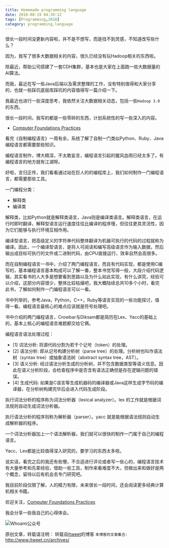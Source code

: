 ```yaml
---
title: Homemade programming language
date: 2018-08-19 04:39:12
tags: [Programming,2018]
category: programming,language
---
```


很长一段时间没更新内容啦，并不是不想写，而是找不到灵感，不知道改写些什么？

因为，我写了很多大数据相关的内容，很久已经没有玩Hadoop相关的东西啦。

除最近，帮助公司搭建了一套CDH集群，基本也是大家在上面跑一些大数据量的AI算法。

而我，最近在写一些Java后端以及需求整理的工作，没有特别值得和大家分享的，也就一些踩坑底层库踩坑的内容值得写一篇介绍一下。

我最近也进行一些深度思考，我依然关注大数据相关动态，包括一些`Hadoop 3.0`的东西。

很长一段时间，我写的都是一些零碎的东西，计划系统性的写一些深入的内容。

* [Computer Foundations Practices](https://github.com/jikelab/paper)

看完《自制编程语言》一周有余，系统了解了自制一门类似Python、Ruby、Java编程语言都需要那些知识。

编程语言制作，博大精深，不太敢妄言，编程语言引起的腥风血雨已经太多了。有编程语言的地方就有江湖呀。

好啦，言归正传，我们看看通过站在巨人的的编程库上，我们如何制作一门编程语言，都需要那些工具。

一门编程分类：

* 解释类
* 编译类

解释类，比如Python就是解释类语言，Java则是编译类语言。解释类语言，在运行时即时翻译，解释型语言运行速度往往比编译的程序慢，但往往更具灵活性，因为它们能够与执行环境互相作用。

编译型语言，把高级定义的字符串代码整体翻译为机器可执行的代码的过程就称为编译。因此，一个编译型语言，是将人可阅读和编写高级语言作为输入数据，然后输出成目标可执行的文件或二进制代码，由CPU直接运行，效率自然会高很多。

而在自制编程语言一书中，介绍了两门编程语言，而且有代码实现，都是使用C编写的，基本编程语言基本构成可以了解一番，整本书觉写得一般，大段介绍代码逻辑，其实看书的人大多是想要看到思路以及为什么如此实现，有什么讲究，经验可以介绍，这部分内容很少，整体比较枯燥吧，我大概陆续总共10多个小时，看完此书，了解如何制作一门编程语言可以一看。

书中列举的，参考Java，Python，C++，Ruby等语言实现的一些功能探讨，值得一看。编程语言最核心的难点应该就是符号处理吧。

书中介绍的两门编程语言，Crowbar与Diksam都是简历在Lex、Yacc的基础上的，基本上核心的编程语言难题都交给它俩。

编程语言语法处理过程：

* [1] 词法分析: 将源代码分割为若干个记号（token）的处理。
* [2] 语法分析: 即从记号构建分析树（parse tree）的处理。分析树也叫作语法树（syntax tree）或抽象语法树（abstract syntax tree，AST）。
* [3] 语义分析: 经过语法分析生成的分析树，并不包含数据类型等语义信息。因此在语义分析阶段，会检查程序中是否含有语法正确但是存在逻辑问题的错误。
* [4] 生成代码: 如果是C语言等生成机器码的编译器或Java这样生成字节码的编译器，在分析树构建完毕后会进入代码生成阶段。

执行词法分析的程序称为词法分析器（lexical analyzer）。lex 的工作就是根据词法规则自动生成词法分析器。

执行语法分析的程序则称为解析器（parser）。yacc 就是能根据语法规则自动生成解析器的程序。

一个词法分析器加上一个语法解析器，我们就可以很快的制作一门属于自己的编程语言。

Yacc、Lex都是比较值得深入研究的，要学习的东西太多啦。

说实话，看完之后的我还有些懵，不合适进行评论或者写一些心的，编程语言技术有大量参考和先辈经验，借助一些工具，制作来看难度不大，但做出来和做好是两个概念，留待以后有机会去专门研究吧。

我目前阶段仅限了解，人的精力有限，未来很长一段时间，还会阅读更多经典计算机相关书籍。

欢迎关注，[Computer Foundations Practices](https://github.com/jikelab/paper)

我会分享一些我自己的心得体会。

![Whoami公众号](https://github.com/itweet/labs/raw/master/common/img/weixin_public.gif)

原创文章，转载请注明： 转载自[Itweet](http://www.itweet.cn)的博客
`本博客的文章集合:` http://www.itweet.cn/archives/